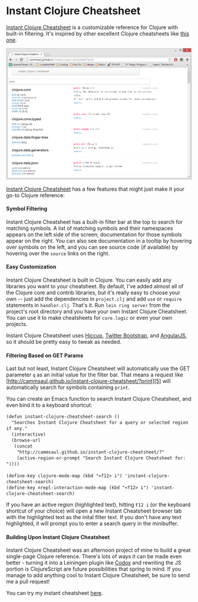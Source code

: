 Instant Clojure Cheatsheet
==========================

[Instant Clojure Cheatsheet][2] is a customizable reference for Clojure with built-in filtering. It's inspired by other excellent Clojure cheatsheets like [this one][1].

[![Screenshot](screenshot.png)][2]

[Instant Clojure Cheatsheet][2] has a few features that might just make it your go-to Clojure reference:


#### Symbol Filtering ####
Instant Clojure Cheatsheet has a built-in filter bar at the top to search for matching symbols. A list of matching symbols and their namespaces appears on the left side of the screen; documentation for those symbols appear on the right. You can also see documentation in a tooltip by hovering over symbols on the left, and you can see source code (if available) by hovering over the `source` links on the right.


#### Easy Customization ####
Instant Clojure Cheatsheet is built in Clojure. You can easily add any libraries you want to your cheatsheet. By default, I've added almost all of the Clojure core and contrib libraries, but it's really easy to choose your own -- just add the dependencies in `project.clj` and add `use` or `require` statements in `handler.clj`. That's it. Run `lein ring server` from the project's root directory and you have your own Instant Clojure Cheatsheet. You can use it to make cheatsheets for `core.logic` or even your own projects.

Instant Clojure Cheatsheet uses [Hiccup][3], [Twitter Bootstrap][4], and [AngularJS][6], so it should be pretty easy to tweak as needed.


#### Filtering Based on GET Params ####
Last but not least, Instant Clojure Cheatsheet will automatically use the GET parameter `q` as an initial value for the filter bar. That means a request like  [http://cammsaul.github.io/instant-clojure-cheatsheet/?print][5] will automatically search for symbols containing `print`.

You can create an Emacs function to search Instant Clojure Cheatsheet, and even bind it to a keyboard shortcut:
```Lisp
(defun instant-clojure-cheatsheet-search ()
  "Searches Instant Clojure Cheatsheet for a query or selected region if any."
  (interactive)
  (browse-url
   (concat
    "http://cammsaul.github.io/instant-clojure-cheatsheet/?"
    (active-region-or-prompt "Search Instant Clojure Cheatsheet for: "))))

(define-key clojure-mode-map (kbd "<f12> i") 'instant-clojure-cheatsheet-search)
(define-key nrepl-interaction-mode-map (kbd "<f12> i") 'instant-clojure-cheatsheet-search)
```

If you have an active region (highlighted text), hitting `F12 i` (or the keyboard shortcut of your choice) will open a new Instant Cheatsheet browser tab with the highlighted text as the inital filter text. If you don't have any text highlighted, it will prompt you to enter a search query in the minibuffer.


#### Building Upon Instant Clojure Cheatsheet ####

Instant Clojure Cheatsheet was an afternoon project of mine to build a great single-page Clojure reference. There's lots of ways it can be made even better - turning it into a Leiningen plugin like [Codox][7] and rewriting the JS portion is ClojureScript are future possibilities that spring to mind. If you manage to add anything cool to Instant Clojure Cheatsheet, be sure to send me a pull request!

You can try my instant cheatsheet [here][2].

[1]: http://jafingerhut.github.io/cheatsheet-clj-1.3/cheatsheet-tiptip-no-cdocs-summary.html
[2]: http://cammsaul.github.io/instant-clojure-cheatsheet/
[3]: https://github.com/weavejester/hiccup
[4]: http://twitter.github.io/bootstrap/
[5]: http://cammsaul.github.io/instant-clojure-cheatsheet/?print
[6]: https://angularjs.org
[7]: https://github.com/weavejester/codox
